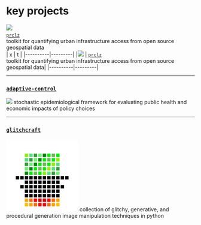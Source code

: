 # key projects

<span style="float:left">
<img src="https://github.com/mansueto-institute/prclz/blob/master/docs/logo.svg" width="192"> 
<div>
  <a href="https://github.com/mansueto-institute/prclz"><h><code>prclz</code></h3></a>
  <div>
  toolkit for quantifying urban infrastructure access from open source geospatial data
  </div>
</div>
</span>
| x        |    t    |
|----------|---------|
|<img src="https://github.com/mansueto-institute/prclz/blob/master/docs/logo.svg" width="192"> |   <a href="https://github.com/mansueto-institute/prclz"><h><code>prclz</code></h3></a>
  <div>
  toolkit for quantifying urban infrastructure access from open source geospatial data|
|----------|---------|

---

### [`adaptive-control`](https://github.com/mansueto-institute/adaptive-control)
<img src="https://github.com/mansueto-institute/adaptive-control/blob/master/docs/logo.svg" width="192"> 
stochastic epidemiological framework for evaluating public health and economic impacts of policy choices 

---

### [`glitchcraft`](https://github.com/satejsoman/glitchcraft)
<img src="https://github.com/satejsoman/glitchcraft/blob/master/logo/logo.png" width="192">
collection of glitchy, generative, and procedural generation image manipulation techniques in python
